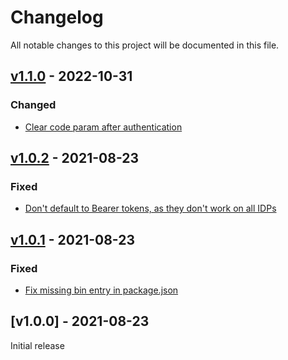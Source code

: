 # Changelog
All notable changes to this project will be documented in this file.

<a name="v1.1.0"></a>
## [v1.1.0](https://github.com/rubensworks/solid-node-interactive-auth.js/compare/v1.0.2...v1.1.0) - 2022-10-31

### Changed
* [Clear code param after authentication](https://github.com/rubensworks/solid-node-interactive-auth.js/commit/40603c512b7971103dcf8a8a6645948f8d5a346f)

<a name="v1.0.2"></a>
## [v1.0.2](https://github.com/rubensworks/solid-node-interactive-auth.js/compare/v1.0.1...v1.0.2) - 2021-08-23

### Fixed
* [Don't default to Bearer tokens, as they don't work on all IDPs](https://github.com/rubensworks/solid-node-interactive-auth.js/commit/2c26611a8a166d30471264e4fa4324b3350c5e9a)

<a name="v1.0.1"></a>
## [v1.0.1](https://github.com/rubensworks/solid-node-interactive-auth.js/compare/v1.0.0...v1.0.1) - 2021-08-23

### Fixed
* [Fix missing bin entry in package.json](https://github.com/rubensworks/solid-node-interactive-auth.js/commit/215f98d87b26fa9c48505cc71b5206a5802f0ac5)

<a name="v1.0.0"></a>
## [v1.0.0] - 2021-08-23

Initial release
